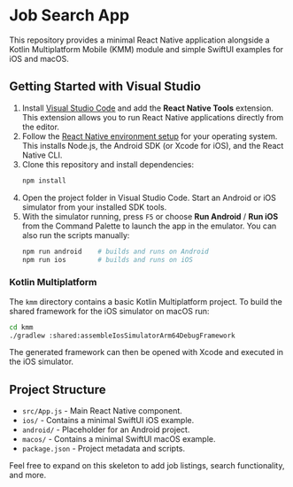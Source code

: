 # Job Search App

This repository provides a minimal React Native application alongside a Kotlin Multiplatform Mobile (KMM) module and simple SwiftUI examples for iOS and macOS.

## Getting Started with Visual Studio

1. Install [Visual Studio Code](https://code.visualstudio.com/) and add the **React Native Tools** extension. This extension allows you to run React Native applications directly from the editor.
2. Follow the [React Native environment setup](https://reactnative.dev/docs/environment-setup) for your operating system. This installs Node.js, the Android SDK (or Xcode for iOS), and the React Native CLI.
3. Clone this repository and install dependencies:
   ```bash
   npm install
   ```
4. Open the project folder in Visual Studio Code. Start an Android or iOS simulator from your installed SDK tools.
5. With the simulator running, press `F5` or choose **Run Android** / **Run iOS** from the Command Palette to launch the app in the emulator. You can also run the scripts manually:
   ```bash
   npm run android    # builds and runs on Android
   npm run ios        # builds and runs on iOS
   ```

### Kotlin Multiplatform

The `kmm` directory contains a basic Kotlin Multiplatform project. To build the shared framework for the iOS simulator on macOS run:

```bash
cd kmm
./gradlew :shared:assembleIosSimulatorArm64DebugFramework
```

The generated framework can then be opened with Xcode and executed in the iOS simulator.

## Project Structure

- `src/App.js` - Main React Native component.
- `ios/` - Contains a minimal SwiftUI iOS example.
- `android/` - Placeholder for an Android project.
- `macos/` - Contains a minimal SwiftUI macOS example.
- `package.json` - Project metadata and scripts.

Feel free to expand on this skeleton to add job listings, search functionality, and more.
